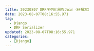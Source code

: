 ```yaml
---
title: 20230807 DRF序列化器與Join（待撰寫）
date: 2023-08-07T08:16:55.971
tag:
  - Django
  - DRF Serializer
updated: 2023-08-07T08:16:55.971
categories:
  - [Django]
---
```

